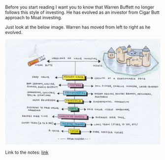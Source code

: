 Before you start reading I want you to know that Warren Buffett no longer follows this style of investing. He has evolved as an investor from Cigar Butt approach to Moat investing.

Just look at the below image. Warren has moved from left to right as he evolved.

![WB](/assets/WB.png)

Link to the notes: [link](https://twitter.com/badola_arjun/status/1319278098370625540)
